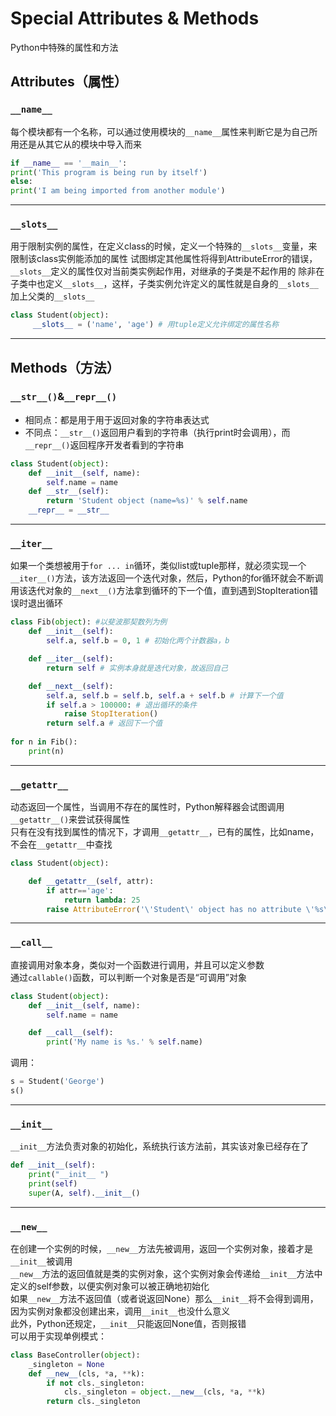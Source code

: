 # Special Attributes & Methods
Python中特殊的属性和方法
## Attributes（属性）
### `__name__`
每个模块都有一个名称，可以通过使用模块的`__name__`属性来判断它是为自己所用还是从其它从的模块中导入而来
```python
if __name__ == '__main__':
print('This program is being run by itself')
else:
print('I am being imported from another module')
```
***
### `__slots__`
用于限制实例的属性，在定义class的时候，定义一个特殊的`__slots__`变量，来限制该class实例能添加的属性
试图绑定其他属性将得到AttributeError的错误，`__slots__`定义的属性仅对当前类实例起作用，对继承的子类是不起作用的
除非在子类中也定义`__slots__`，这样，子类实例允许定义的属性就是自身的`__slots__`加上父类的`__slots__`
```python
class Student(object):
     __slots__ = ('name', 'age') # 用tuple定义允许绑定的属性名称
```
***
## Methods（方法）
### `__str__()`&`__repr__()`
* 相同点：都是用于用于返回对象的字符串表达式 
* 不同点：`__str__()`返回用户看到的字符串（执行print时会调用），而`__repr__()`返回程序开发者看到的字符串
```python
class Student(object):
    def __init__(self, name):
        self.name = name
    def __str__(self):
        return 'Student object (name=%s)' % self.name
    __repr__ = __str__
```
***
### `__iter__`
如果一个类想被用于`for ... in`循环，类似list或tuple那样，就必须实现一个`__iter__()`方法，该方法返回一个迭代对象，然后，Python的for循环就会不断调用该迭代对象的`__next__()`方法拿到循环的下一个值，直到遇到StopIteration错误时退出循环
```python
class Fib(object): #以斐波那契数列为例
    def __init__(self):
        self.a, self.b = 0, 1 # 初始化两个计数器a，b

    def __iter__(self):
        return self # 实例本身就是迭代对象，故返回自己

    def __next__(self):
        self.a, self.b = self.b, self.a + self.b # 计算下一个值
        if self.a > 100000: # 退出循环的条件
            raise StopIteration()
        return self.a # 返回下一个值
        
for n in Fib():
    print(n)
```
***
### `__getattr__`
动态返回一个属性，当调用不存在的属性时，Python解释器会试图调用`__getattr__()`来尝试获得属性  
只有在没有找到属性的情况下，才调用`__getattr__`，已有的属性，比如name，不会在`__getattr__`中查找
```python
class Student(object):

    def __getattr__(self, attr):
        if attr=='age':
            return lambda: 25
        raise AttributeError('\'Student\' object has no attribute \'%s\'' % attr)
```
***
### `__call__`
直接调用对象本身，类似对一个函数进行调用，并且可以定义参数  
通过`callable()`函数，可以判断一个对象是否是“可调用”对象
```python
class Student(object):
    def __init__(self, name):
        self.name = name

    def __call__(self):
        print('My name is %s.' % self.name)
```
调用：
```python
s = Student('George')
s() 
```
***
### `__init__`
`__init__`方法负责对象的初始化，系统执行该方法前，其实该对象已经存在了
```python
def __init__(self):
    print("__init__ ")
    print(self)
    super(A, self).__init__()
```
***
### `__new__`
在创建一个实例的时候，`__new__`方法先被调用，返回一个实例对象，接着才是`__init__`被调用  
`__new__`方法的返回值就是类的实例对象，这个实例对象会传递给`__init__`方法中定义的self参数，以便实例对象可以被正确地初始化  
如果`__new__`方法不返回值（或者说返回None）那么`__init__`将不会得到调用，因为实例对象都没创建出来，调用`__init__`也没什么意义  
此外，Python还规定，`__init__`只能返回None值，否则报错  
可以用于实现单例模式：
```python
class BaseController(object):
    _singleton = None
    def __new__(cls, *a, **k):
        if not cls._singleton:
            cls._singleton = object.__new__(cls, *a, **k)
        return cls._singleton
```
